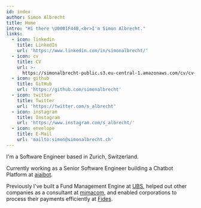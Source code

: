 ```yaml
---
id: index
author: Simon Albrecht
title: Home
intro: "Hi there \U0001F44B,<br>I'm Simon Albrecht."
links:
  - icon: linkedin
    title: LinkedIn
    url: 'https://www.linkedin.com/in/simonalbrecht/'
  - icon: cv
    title: CV
    url: >-
      https://simonalbrecht-public.s3.eu-central-1.amazonaws.com/cv/cv-simon-albrecht.pdf
  - icon: github
    title: GitHub
    url: 'https://github.com/simonalbrecht'
  - icon: twitter
    title: Twitter
    url: 'https://twitter.com/s_albrecht'
  - icon: instagram
    title: Instagram
    url: 'https://www.instagram.com/s_albrecht/'
  - icon: envelope
    title: E-Mail
    url: 'mailto:simon@simonalbrecht.ch'
---
```

I'm a Software Engineer based in Zurich, Switzerland.

Currently working as a Senior Software Engineer building a Chatbot Platform at [aiaibot](https://www.aiaibot.com/).  

Previously I've built a Fund Management Engine at [UBS](https://www.ubs.com/), helped out other companies as a consultant at [mimacom](https://www.mimacom.com/), and enabled corporations to process their payments efficiently at [Fides](https://www.fides.ch/).
